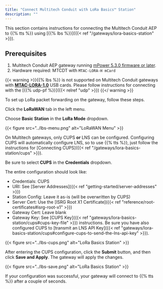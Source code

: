 ```yaml
---
title: "Connect Multitech Conduit with LoRa Basics™ Station"
description: ""
---
```


This section contains instructions for connecting the Multitech Conduit AEP to {{% tts %}} using [{{% lbs %}}]({{< ref "/gateways/lora-basics-station" >}}).

<!--more-->

## Prerequisites

1. Multitech Conduit AEP gateway running [mPower 5.3.0 firmware or later](http://www.multitech.net/developer/downloads/).
2. Hardware required: MTCDT with `MTAC-LORA-H mCard`

{{< warning >}}{{% lbs %}} is not supported on Multitech Conduit gateways with [**MTAC-LORA-1.0**](http://www.multitech.net/developer/software/lora/running-basic-station-on-conduit/) USB cards. Please follow instructions for connecting with the [{{% udp-pf %}}]({{< relref "udp" >}}) {{</ warning >}}

To set up LoRa packet forwarding on the gateway, follow these steps.

Click the **LoRaWAN** tab in the left menu.

Choose **Basic Station** in the **LoRa Mode** dropdown.

{{< figure src="../lbs-menu.png" alt="LoRaWAN Menu" >}}

On Multitech gateways, only CUPS **or** LNS can be configured. Configuring CUPS will automatically configure LNS, so to use {{% tts %}}, just follow the instructions for [Connecting CUPS]({{< ref "/gateways/lora-basics-station/cups" >}}).

Be sure to select **CUPS** in the **Credentials** dropdown.

The entire configuration should look like:

- Credentials: CUPS
- URI: See [Server Addresses]({{< ref "getting-started/server-addresses" >}})
- Station Config: Leave it as-is (will be overwritten by CUPS)
- Server Cert: Use the [ISRG Root X1 Certificate]({{< ref "reference/root-certificates#isrg-root-x1" >}})
- Gateway Cert: Leave blank
- Gateway Key: See [CUPS Key]({{< ref "gateways/lora-basics-station/cups#cups-key-file" >}}) instructions. Be sure you have also configured CUPS to [transmit an LNS API Key]({{< ref "gateways/lora-basics-station/cups#configure-cups-to-send-the-lns-api-key" >}}).

{{< figure src="../lbs-cups.png" alt="LoRa Basics Station" >}}

After entering the CUPS configuration, click the **Submit** button, and then click **Save and Apply**. The gateway will apply the changes.

{{< figure src="../lbs-save.png" alt="LoRa Basics Station" >}}

If your configuration was successful, your gateway will connect to {{% tts %}} after a couple of seconds.
